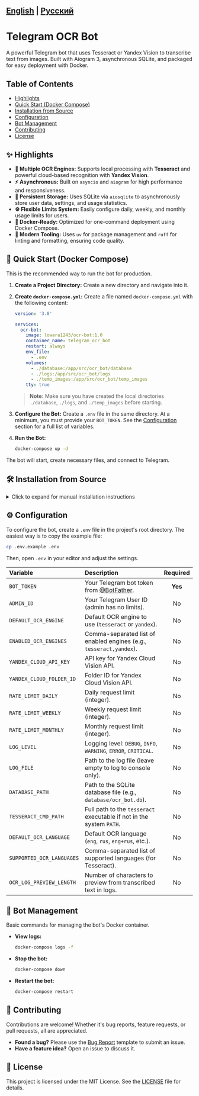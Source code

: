 [English](README.md) | [Русский](README.ru.md)
---

# Telegram OCR Bot

A powerful Telegram bot that uses Tesseract or Yandex Vision to transcribe text from images. Built with Aiogram 3, asynchronous SQLite, and packaged for easy deployment with Docker.

## Table of Contents
- [Highlights](#-highlights)
- [Quick Start (Docker Compose)](#-quick-start-docker-compose)
- [Installation from Source](#-installation-from-source)
- [Configuration](#-configuration)
- [Bot Management](#-bot-management)
- [Contributing](#-contributing)
- [License](#-License)

## ✨ Highlights

-   **🚀 Multiple OCR Engines:** Supports local processing with **Tesseract** and powerful cloud-based recognition with **Yandex Vision**.
-   **⚡️ Asynchronous:** Built on `asyncio` and `aiogram` for high performance and responsiveness.
-   **💾 Persistent Storage:** Uses SQLite via `aiosqlite` to asynchronously store user data, settings, and usage statistics.
-   **⚙️ Flexible Limits System:** Easily configure daily, weekly, and monthly usage limits for users.
-   **🐳 Docker-Ready:** Optimized for one-command deployment using Docker Compose.
-   **🔧 Modern Tooling:** Uses `uv` for package management and `ruff` for linting and formatting, ensuring code quality.

## 🚀 Quick Start (Docker Compose)

This is the recommended way to run the bot for production.

1.  **Create a Project Directory:**
    Create a new directory and navigate into it.

2.  **Create `docker-compose.yml`:**
    Create a file named `docker-compose.yml` with the following content:

    ```yaml
    version: '3.8'

    services:
      ocr-bot:
        image: lowara1243/ocr-bot:1.0
        container_name: telegram_ocr_bot
        restart: always
        env_file:
          - .env
        volumes:
          - ./database:/app/src/ocr_bot/database
          - ./logs:/app/src/ocr_bot/logs
          - ./temp_images:/app/src/ocr_bot/temp_images
        tty: true
    ```
    > **Note:** Make sure you have created the local directories `./database`, `./logs`, and `./temp_images` before starting.

3.  **Configure the Bot:**
    Create a `.env` file in the same directory. At a minimum, you must provide your `BOT_TOKEN`. See the [Configuration](#-configuration) section for a full list of variables.

4.  **Run the Bot:**
    ```bash
    docker-compose up -d
    ```

The bot will start, create necessary files, and connect to Telegram.

## 🛠️ Installation from Source

<details>
<summary>Click to expand for manual installation instructions</summary>

1.  **Clone the Repository:**
    ```bash
    git clone https://github.com/Lowara1243/ocr-bot.git
    cd ocr-bot
    ```

2.  **Install Dependencies:**
    We recommend using `uv`.
    ```bash
    # Will create .venv and install all dependencies from pyproject.toml
    uv pip install -e .
    ```

3.  **Configure the Bot:**
    Copy the example configuration file and edit it with your settings.
    ```bash
    cp .env.example .env
    nano .env
    ```

4.  **Run the Bot:**
    ```bash
    python src/ocr_bot/main.py
    ```
    </details>

## ⚙️ Configuration

To configure the bot, create a `.env` file in the project's root directory. The easiest way is to copy the example file:

```bash
cp .env.example .env
```

Then, open `.env` in your editor and adjust the settings.

| Variable                  | Description                                                          | Required |
|:--------------------------|:---------------------------------------------------------------------|:--------:|
| `BOT_TOKEN`               | Your Telegram bot token from [@BotFather](https://t.me/BotFather).   | **Yes**  |
| `ADMIN_ID`                | Your Telegram User ID (admin has no limits).                         |    No    |
| `DEFAULT_OCR_ENGINE`      | Default OCR engine to use (`tesseract` or `yandex`).                 |    No    |
| `ENABLED_OCR_ENGINES`     | Comma-separated list of enabled engines (e.g., `tesseract,yandex`).  |    No    |
| `YANDEX_CLOUD_API_KEY`    | API key for Yandex Cloud Vision API.                                 |    No    |
| `YANDEX_CLOUD_FOLDER_ID`  | Folder ID for Yandex Cloud Vision API.                               |    No    |
| `RATE_LIMIT_DAILY`        | Daily request limit (integer).                                       |    No    |
| `RATE_LIMIT_WEEKLY`       | Weekly request limit (integer).                                      |    No    |
| `RATE_LIMIT_MONTHLY`      | Monthly request limit (integer).                                     |    No    |
| `LOG_LEVEL`               | Logging level: `DEBUG`, `INFO`, `WARNING`, `ERROR`, `CRITICAL`.      |    No    |
| `LOG_FILE`                | Path to the log file (leave empty to log to console only).           |    No    |
| `DATABASE_PATH`           | Path to the SQLite database file (e.g., `database/ocr_bot.db`).      |    No    |
| `TESSERACT_CMD_PATH`      | Full path to the `tesseract` executable if not in the system `PATH`. |    No    |
| `DEFAULT_OCR_LANGUAGE`    | Default OCR language (`eng`, `rus`, `eng+rus`, etc.).                |    No    |
| `SUPPORTED_OCR_LANGUAGES` | Comma-separated list of supported languages (for Tesseract).         |    No    |
| `OCR_LOG_PREVIEW_LENGTH`  | Number of characters to preview from transcribed text in logs.       |    No    |

## 🚦 Bot Management

Basic commands for managing the bot's Docker container.

-   **View logs:**
    ```bash
    docker-compose logs -f
    ```

-   **Stop the bot:**
    ```bash
    docker-compose down
    ```

-   **Restart the bot:**
    ```bash
    docker-compose restart
    ```


## 🤝 Contributing

Contributions are welcome! Whether it's bug reports, feature requests, or pull requests, all are appreciated.

-   **Found a bug?** Please use the [Bug Report](https://github.com/Lowara1243/ocr-bot/issues/new?assignees=&labels=bug&template=bug_report.yml&title=%5BBUG%5D+) template to submit an issue.
-   **Have a feature idea?** Open an issue to discuss it.

## 📄 License

This project is licensed under the MIT License. See the [LICENSE](LICENSE) file for details.
